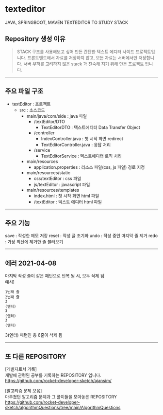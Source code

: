 # texteditor
JAVA, SPRINGBOOT, MAVEN TEXTEDITOR TO STUDY STACK

## Repository 생성 이유
> STACK 구조를 사용해보고 싶어 만든 간단한 텍스트 에디터 사이드 프로젝트입니다.
> 프론트엔드에서 자료를 저장하지 않고, 모든 자료는 서버에서만 저장합니다.
> 서버 부하를 고려하지 않은 stack 과 친숙해 지기 위해 만든 프로젝트 입니다.  
--------------------------------------------------------------------------------------------------

## 주요 파일 구조
+ textEditor : 프로젝트
  + src : 소스코드
    + main/java/com/side : java 파일
      + /textEditor/DTO 
        + TextEditorDTO : 텍스트에디터 Data Transfer Object 
      + /controller
        + IndexController.java : 첫 시작 화면 redirect
        + TextEditorController.java : 응답 처리
      + /service
        + TextEditorService : 텍스트에디터 로직 처리
    + main/resources
      + application.properties : 리소스 파일(css, js 파일) 경로 지정
    + main/resources/static
      + css/textEditor : css 파일
      + js/textEditor : javascript 파일
    + main/resources/templates
      + index.html : 첫 시작 화면 html 파일
      + /textEditor : 텍스트 에디터 html 파일
  
--------------------------------------------------------------------------------------------------

## 주요 기능
  save : 작성한 메모 저장
  reset : 작성 글 초기화
  undo : 작성 중인 마지막 줄 제거
  redo : 가장 최신에 제거한 줄 불러오기
  
---------------------------------------------------------------------------------------------------
## 에러 2021-04-08
  마지막 작성 줄이 같은 패턴으로 반복 될 시, 모두 삭제 됨  
  예시] 
  ```
  1번째 줄
  2번째 줄
  3
  (엔터)
  3
  (엔터)
  3
  (엔터)
  ```
  3(엔터) 패턴인 총 6줄이 삭제 됨
  
---------------------------------------------------------------------------------------------------

## 또 다른 REPOSITORY
[개발자로서 기록]  
개발에 관련된 공부를 기록하는 REPOSITORY 입니다.  
https://github.com/rocket-developer-sketch/ajansim/  

[알고리즘 문제 모음]  
마주쳤던 알고리즘 문제과 그 풀이들을 모아놓은 REPOSITORY  
https://github.com/rocket-developer-sketch/algorithmQuestions/tree/main/AlgorithmQuestions

